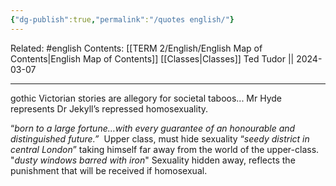 ```yaml
---
{"dg-publish":true,"permalink":"/quotes english/"}
---
```


Related: #english
Contents: [[TERM 2/English/English Map of Contents\|English Map of Contents]]
[[Classes\|Classes]]
Ted Tudor || 2024-03-07
***
gothic Victorian stories are allegory for societal taboos...
Mr Hyde represents Dr Jekyll’s repressed homosexuality.

“_born to a large fortune…with every guarantee of an honourable and distinguished future.”_ 
	Upper class, must hide sexuality
“_seedy district in central London_”
	taking himself far away from the world of the upper-class.
"_dusty windows barred with iron_"
	Sexuality hidden away, reflects the punishment that will be received if homosexual.







